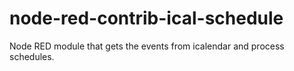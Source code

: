 # node-red-contrib-ical-schedule
Node RED module that gets the events from icalendar and process schedules.
